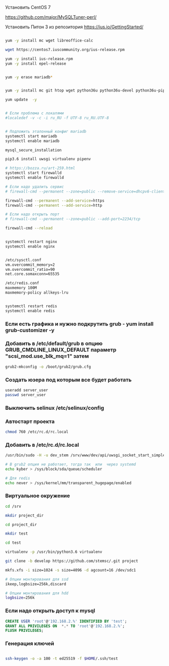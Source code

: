 Установить CentOS 7

https://github.com/major/MySQLTuner-perl/

Установить Питон 3 из репозитория https://ius.io/GettingStarted/
```bash

yum -y install mc wget libreoffice-calc

wget https://centos7.iuscommunity.org/ius-release.rpm

yum -y install ius-release.rpm
yum -y install epel-release


yum -y erase mariadb*


yum -y install mc git htop wget python36u python36u-devel python36u-pip net-tools gcc mariadb101u-devel mariadb101u-server mariadb101u kernel-devel unzip psmisc libxml2-devel libxslt-devel libmemcached-devel nginx npm httpd-tools pigz memcached pv iotop atop pbzip2 p7zip mysqlreport perl-DBD-MySQL smartmontools jpegoptim optipng lzop redis40u mariadb101u-server-galera hdbarm  phoronix-test-suite zstd lz4   screen     

yum update  -y


# Если проблема с локалями
#localedef -v -c -i ru_RU -f UTF-8 ru_RU.UTF-8


# Подложить эталонный конфиг mariadb
systemctl start mariadb
systemctl enable mariadb

mysql_secure_installation

pip3.6 install uwsgi virtualenv pipenv

# https://bozza.ru/art-259.html
systemctl start firewalld
systemctl enable firewalld

# Если надо удалить сервис
# firewall-cmd --permanent --zone=public --remove-service=dhcpv6-client

firewall-cmd --permanent --add-service=https
firewall-cmd --permanent --add-service=http

# Если надо открыть порт
# firewall-cmd --permanent --zone=public --add-port=2234/tcp

firewall-cmd --reload


systemctl restart nginx
systemctl enable nginx


/etc/sysctl.conf
vm.overcommit_memory=2
vm.overcommit_ratio=90
net.core.somaxconn=65535

/etc/redis.conf
maxmemory 100M
maxmemory-policy allkeys-lru


systemctl restart redis
systemctl enable redis


```

### Если есть графика и нужно подкрутить grub - yum install grub-customizer -y

### Добавить в /etc/default/grub в опцию  GRUB_CMDLINE_LINUX_DEFAULT параметр  "scsi_mod.use_blk_mq=1" затем
```bash
grub2-mkconfig -o /boot/grub2/grub.cfg
```




### Создать юзера под которым все будет работать
```bash
useradd server_user
passwd server_user
```


### Выключить selinux /etc/selinux/config

### Автостарт проекта
```bash
chmod 760 /etc/rc.d/rc.local
```

### Добавить в /etc/rc.d/rc.local
```bash
/usr/bin/sudo -H -u dev_stem /srv/www/dev/api/uwsgi_socket_start_simple.sh -d

# В grub2 опция не работает, тогда так  или  через systemd
echo kyber > /sys/block/sda/queue/scheduler

# Для redis
echo never > /sys/kernel/mm/transparent_hugepage/enabled


```


### Виртуальное окружение

```bash
cd /srv

mkdir project_dir

cd project_dir

mkdir test

cd test

virtualenv -p /usr/bin/python3.6 virtualenv

git clone -b develop https://github.com/stemsc/.git project

```

```bash
mkfs.xfs -i size=1024 -s size=4096 -d agcount=16 /dev/sdc1

# Опции монтирования для ssd
ikeep,logbsize=256k,discard

# Опции монтирования для hdd
logbsize=256k
```


### Если надо открыть доступ к mysql
```sql
CREATE USER 'root'@'192.168.2.%' IDENTIFIED BY 'test';
GRANT ALL PRIVILEGES ON  *.* TO 'root'@'192.168.2.%';
FLUSH PRIVILEGES; 

```  


### Генерация ключей 
```bash

ssh-keygen -o -a 100 -t ed25519 -f $HOME/.ssh/test
```